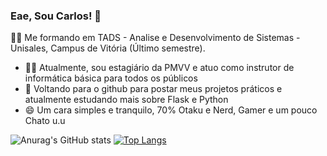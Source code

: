 ### Eae, Sou Carlos! 👋

  :student: Me formando em TADS - Analise e Desenvolvimento de Sistemas - Unisales, Campus de Vitória (Último semestre).

  - :man_teacher: Atualmente, sou estagiário da PMVV e atuo como instrutor de informática básica para todos os públicos 	
  - 🌱 Voltando para o github para postar meus projetos práticos e atualmente estudando mais sobre Flask e Python
  - 😄 Um cara simples e tranquilo, 70% Otaku e Nerd, Gamer e um pouco Chato u.u 
  
  
![Anurag's GitHub stats](https://github-readme-stats.vercel.app/api?username=CarloslFreitas&show_icons=true&theme=algolia)
[![Top Langs](https://github-readme-stats.vercel.app/api/top-langs/?username=anuraghazra&layout=compact)](https://github.com/anuraghazra/github-readme-stats)

